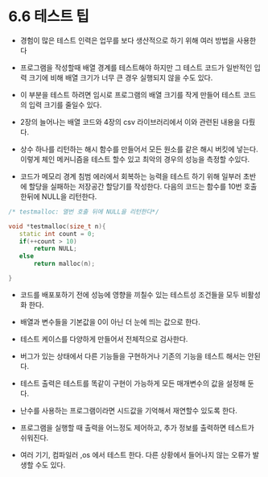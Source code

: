 # 6.6 테스트 팁

 - 경험이 많은 테스트 인력은 업무를 보다 생산적으로 하기 위해 여러 방법을 사용한다
 - 프로그램을 작성할때 배열 경계를 테스트해야 하지만 그 테스트 코드가 일반적인 입력 크기에 비해 배열 크기가 너무 큰 경우 실행되지 않을 수도 있다.
 - 이 부분을 테스트 하려면 임시로 프로그램의 배열 크기를 작게 만들어 테스트 코드의 입력 크기를 줄일수 있다.
 - 2장의 늘어나는 배열 코드와 4장의 csv 라이브러리에서 이와 관련된 내용을 다뤘다.
 - 상수 하나를 리턴하는 해시 함수를 만들어서 모든 원소를 같은 해시 버킷에 넣는다. 이렇게 체인 메커니즘을 테스트 할수 있고 최악의 경우의 성능을 측정할 수있다.

 - 코드가 메모리 경계 침범 에러에서 회복하는 능력을 테스트 하기 위해 일부러 초반에 할당을 실패하는 저장공간 할당기를 작성한다. 다음의 코드는 함수를 10번 호출한뒤에 NULL을 리턴한다.

 ```c++
/* testmalloc: 열번 호출 뒤에 NULL을 리턴한다*/

void *testmalloc(size_t n){
    static int count = 0;
    if(++count > 10)
        return NULL;
    else
        return malloc(n);

}
```

- 코드를 배포포하기 전에 성능에 영향을 끼칠수 있는 테스트성 조건들을 모두 비활성화 한다.

- 배열과 변수들을 기본값을 0이 아닌 더 눈에 띄는 값으로 한다.

- 테스트 케이스를 다양하게 만들어서 전체적으로 검사한다.

- 버그가 있는 상태에서 다른 기능들을 구현하거나 기존의 기능을 테스트 해서는 안된다.

- 테스트 출력은 테스트를 똑같이 구현이 가능하게 모든 매개변수의 값을 설정해 둔다.
- 난수를 사용하는 프로그램이라면 시드값을 기억해서 재연할수 있도록 한다.

- 프로그램을 실행할 때 출력을 어느정도 제어하고, 추가 정보를 출력하면 테스트가 쉬워진다.

- 여러 기기, 컴파일러 ,os 에서 테스트 한다. 다른 상황에서 들어나지 않는 오류가 발생할 수도 있다.